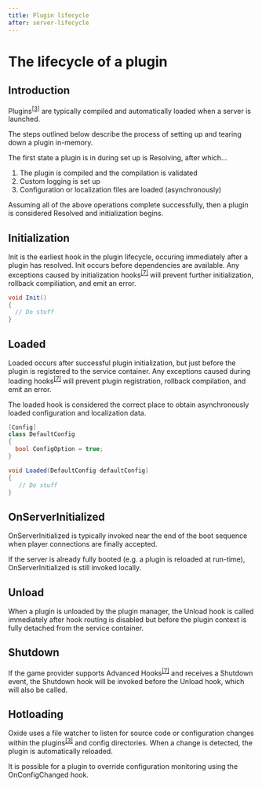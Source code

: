 ```yaml
---
title: Plugin lifecycle
after: server-lifecycle
---
```


# The lifecycle of a plugin

## Introduction

Plugins<sup><a href="/glossary#plugins">[3]</a></sup> are typically compiled and automatically loaded when a server is launched.

The steps outlined below describe the process of setting up and tearing down a plugin in-memory.

The first state a plugin is in during set up is Resolving, after which...

1. The plugin is compiled and the compilation is validated
1. Custom logging is set up
1. Configuration or localization files are loaded (asynchronously)

Assuming all of the above operations complete successfully, then a plugin is considered Resolved and initialization begins.

## Initialization

Init is the earliest hook in the plugin lifecycle, occuring immediately after a plugin has resolved. Init occurs before dependencies are available. Any exceptions caused by initialization hooks<sup><a href="/glossary#hooks">[7]</a></sup> will prevent further initialization, rollback compiliation, and emit an error.

```csharp
void Init()
{
  // Do stuff
}
```

## Loaded

Loaded occurs after successful plugin initialization, but just before the plugin is registered to the service container. Any exceptions caused during loading hooks<sup><a href="/glossary#hooks">[7]</a></sup> will prevent plugin registration, rollback compilation, and emit an error.

The loaded hook is considered the correct place to obtain asynchronously loaded configuration and localization data.

```csharp
[Config]
class DefaultConfig
{
  bool ConfigOption = true;
}

void Loaded(DefaultConfig defaultConfig)
{
   // Do stuff
}
```

## OnServerInitialized

OnServerInitialized is typically invoked near the end of the boot sequence when player connections are finally accepted.

If the server is already fully booted (e.g. a plugin is reloaded at run-time), OnServerInitialized is still invoked locally.

## Unload

When a plugin is unloaded by the plugin manager, the Unload hook is called immediately after hook routing is disabled but before the plugin context is fully detached from the service container.

## Shutdown

If the game provider supports Advanced Hooks<sup><a href="/glossary#hooks">[7]</a></sup> and receives a Shutdown event, the Shutdown hook will be invoked before the Unload hook, which will also be called.

## Hotloading

Oxide uses a file watcher to listen for source code or configuration changes within the plugins<sup><a href="/glossary#plugins">[3]</a></sup> and config directories. When a change is detected, the plugin is automatically reloaded.

It is possible for a plugin to override configuration monitoring using the OnConfigChanged hook.

